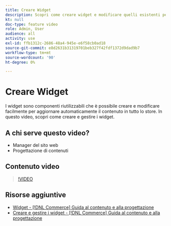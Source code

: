 ```yaml
---
title: Creare Widget
description: Scopri come creare widget e modificare quelli esistenti per aggiornare automaticamente i contenuti in tutto il negozio.
kt: null
doc-type: feature video
role: Admin, User
audience: all
activity: use
exl-id: ffb1312c-2686-48a4-945e-e6f58cb0ad18
source-git-commit: e8d2631b31319701beb327f42fdf1372d9dad9b7
workflow-type: tm+mt
source-wordcount: '90'
ht-degree: 0%

---
```


# Creare Widget

I widget sono componenti riutilizzabili che è possibile creare e modificare facilmente per aggiornare automaticamente il contenuto in tutto lo store. In questo video, scopri come creare e gestire i widget.

## A chi serve questo video?

- Manager del sito web
- Progettazione di contenuti

## Contenuto video

>[!VIDEO](https://video.tv.adobe.com/v/343786?quality=12&learn=on)

## Risorse aggiuntive

- [Widget - [!DNL Commerce] Guida al contenuto e alla progettazione](https://experienceleague.adobe.com/docs/commerce-admin/content-design/elements/widgets/widgets.html)
- [Creare e gestire i widget - [!DNL Commerce] Guida al contenuto e alla progettazione](https://experienceleague.adobe.com/docs/commerce-admin/content-design/elements/widgets/widget-create.html)
